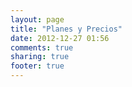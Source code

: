 ```yaml
---
layout: page
title: "Planes y Precios"
date: 2012-12-27 01:56
comments: true
sharing: true
footer: true
---
```

